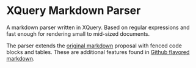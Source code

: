 # XQuery Markdown Parser

A markdown parser written in XQuery. Based on regular expressions and
fast enough for rendering small to mid-sized documents.

The parser extends the [original markdown][2] proposal with fenced code 
blocks and tables. These are additional features found in [Github flavored markdown][1].

[1]: https://help.github.com/articles/github-flavored-markdown
[2]: http://daringfireball.net/projects/markdown/syntax

